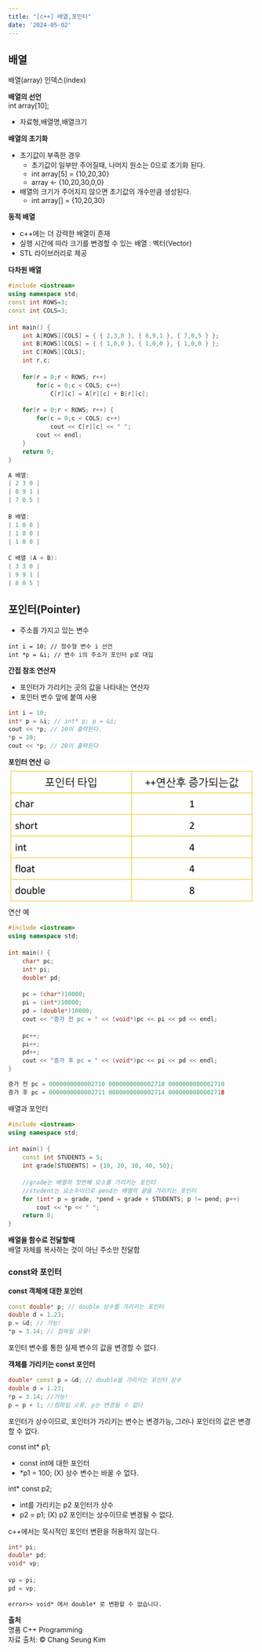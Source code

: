 ```yaml
---
title: "[c++] 배열,포인터"
date: '2024-05-02'  
---
```

## 배열
배열(array)
인덱스(index)

__배열의 선언__  
int array[10];
- 자료형,배열명,배열크기

__배열의 초기화__
- 초기값이 부족한 경우
    - 초기값이 일부만 주어질때, 나머지 원소는 0으로 초기화 된다.
    - int array[5] = {10,20,30}
    - array <- {10,20,30,0,0}
- 배열의 크기가 주어지지 않으면 초기값의 개수만큼 생성된다.
    - int array[] = {10,20,30}

__동적 배열__
- c++에는 더 강력한 배열이 존재
- 실행 시간에 따라 크기를 변경할 수 있는 배열 : 벡터(Vector)
- STL 라이브러리로 제공

__다차원 배열__
```cpp
#include <iostream>
using namespace std;
const int ROWS=3;
const int COLS=3;

int main() {
    int A[ROWS][COLS] = { { 2,3,0 }, { 8,9,1 }, { 7,0,5 } };
    int B[ROWS][COLS] = { { 1,0,0 }, { 1,0,0 }, { 1,0,0 } };
    int C[ROWS][COLS];
    int r,c;
    
    for(r = 0;r < ROWS; r++)
        for(c = 0;c < COLS; c++)
            C[r][c] = A[r][c] + B[r][c];
    
    for(r = 0;r < ROWS; r++) {
        for(c = 0;c < COLS; c++)
            cout << C[r][c] << " ";
        cout << endl;
    }
    return 0;
}
```
```cpp
A 배열:
| 2 3 0 |
| 8 9 1 |
| 7 0 5 |

B 배열:
| 1 0 0 |
| 1 0 0 |
| 1 0 0 |

C 배열 (A + B):
| 3 3 0 |
| 9 9 1 |
| 8 0 5 |
```

## 포인터(Pointer)
- 주소를 가지고 있는 변수
```
int i = 10; // 정수형 변수 i 선언
int *p = &i; // 변수 i의 주소가 포인터 p로 대입
```

__간접 참조 연산자__
- 포인터가 가리키는 곳의 값을 나타내는 연산자
- 포인터 변수 앞에 붙여 사용
```cpp
int i = 10;
int* p = &i; // int* p; p = &i;
cout << *p; // 10이 출력된다.
*p = 20;
cout << *p; // 20이 출력된다
```

__포인터 연산__ 😃  
![alt text](image-6.png)
연산 예
```cpp
#include <iostream>
using namespace std;

int main() {
	char* pc;
	int* pi;
	double* pd;

	pc = (char*)10000;
	pi = (int*)10000;
	pd = (double*)10000;
	cout << "증가 전 pc = " << (void*)pc << pi << pd << endl;

	pc++;
	pi++;
	pd++;
	cout << "증가 후 pc = " << (void*)pc << pi << pd << endl;
}
```
```cpp
증가 전 pc = 0000000000002710 0000000000002710 0000000000002710
증가 후 pc = 0000000000002711 0000000000002714 0000000000002718
```
배열과 포인터
```cpp
#include <iostream>
using namespace std;

int main() {
	const int STUDENTS = 5;
	int grade[STUDENTS] = {10, 20, 30, 40, 50};

	//grade는 배열의 첫번째 요소를 가리키는 포인터
	//student는 요소수이므로 pend는 배열의 끝을 가리키는 포인터
	for (int* p = grade, *pend = grade + STUDENTS; p != pend; p++)
		cout << *p << " ";
	return 0;
}
```

__배열을 함수로 전달할때__  
배열 자체를 복사하는 것이 아닌 주소만 전달함

### const와 포인터

__const 객체에 대한 포인터__
```cpp
const double* p; // double 상수를 가리키는 포인터
double d = 1.23;
p = &d; // 가능!
*p = 3.14; // 컴파일 오류!
```
포인터 변수를 통한 실제 변수의 값을 변경할 수 없다.

__객체를 가리키는 const 포인터__
```cpp
double* const p = &d; // double을 가리키는 포인터 상수
double d = 1.23; 
*p = 3.14; //가능!
p = p + 1; //컴파일 오류, p는 변경될 수 없다
```
포인터가 상수이므로, 포인터가 가리키는 변수는 변경가능, 그러나 포인터의 값은 변경할 수 없다.

const int* p1;
- const int에 대한 포인터
- *p1 = 100; (X) 상수 변수는 바꿀 수 없다.

int* const p2;
- int를 가리키는 p2 포인터가 상수
- p2 = p1; (X) p2 포인터는 상수이므로 변경될 수 없다.

c++에서는 묵시적인 포인터 변환을 허용하지 않는다.
```cpp
int* pi;
double* pd;
void* vp;

vp = pi;
pd = vp;
```
`error>> void* 에서 double* 로 변환할 수 없습니다.`

__출처__  
명품 C++ Programming  
자료 출처: © Chang Seung Kim